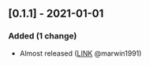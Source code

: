 [0.1.1] - 2021-01-01
--------------------

### Added (1 change)

- Almost released ([LINK](https://github.com/marwin1991) @marwin1991)
